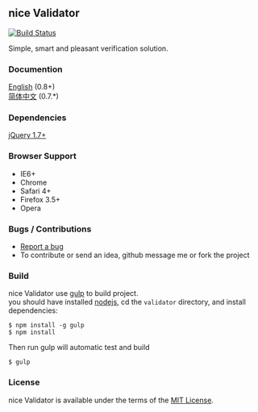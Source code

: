 ## nice Validator
[![Build Status](https://travis-ci.org/niceue/validator.png)](https://travis-ci.org/niceue/validator)

Simple, smart and pleasant verification solution.

### Documention
[English](https://github.com/niceue/validator/wiki/Getting-Started) (0.8+)  
[简体中文](http://niceue.com/validator/) (0.7.*)  

### Dependencies
[jQuery 1.7+](http://jquery.com)

### Browser Support
  * IE6+
  * Chrome
  * Safari 4+
  * Firefox 3.5+
  * Opera

### Bugs / Contributions
- [Report a bug](https://github.com/niceue/validator/issues)
- To contribute or send an idea, github message me or fork the project

### Build
nice Validator use [gulp](http://gulpjs.com/) to build project.  
you should have installed [nodejs](nodejs.org), cd the `validator` directory, and install dependencies:
```
$ npm install -g gulp
$ npm install
```
Then run gulp will automatic test and build
```
$ gulp
```

### License
nice Validator is available under the terms of the [MIT License](https://github.com/niceue/validator/blob/master/LICENSE.txt).
